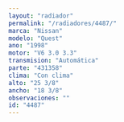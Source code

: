 ```yaml
---
layout: "radiador"
permalink: "/radiadores/4487/"
marca: "Nissan"
modelo: "Quest"
ano: "1998"
motor: "V6 3.0 3.3"
transmision: "Automática"
parte: "431358"
clima: "Con clima"
alto: "25 3/8"
ancho: "18 3/8"
observaciones: ""
id: "4487"
---
```



